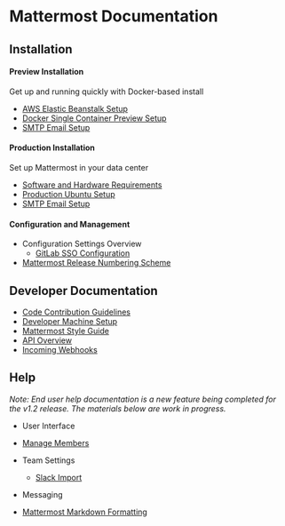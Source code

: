 # Mattermost Documentation 

## Installation 

#### Preview Installation
Get up and running quickly with Docker-based install

- [AWS Elastic Beanstalk Setup](install/Amazon-Elastic-Beanstalk.md)
- [Docker Single Container Preview Setup](install/Docker-Single-Container.md)
- [SMTP Email Setup](install/SMTP-Email-Setup.md)

#### Production Installation
Set up Mattermost in your data center 
- [Software and Hardware Requirements](install/Requirements.md)
- [Production Ubuntu Setup](install/Production-Ubuntu.md)
- [SMTP Email Setup](install/SMTP-Email-Setup.md)

#### Configuration and Management 
- Configuration Settings Overview 
  - [GitLab SSO Configuration](integrations/Single-Sign-On/Gitlab.md) 
- [Mattermost Release Numbering Scheme](install/Release-Numbering.md)

## Developer Documentation 

- [Code Contribution Guidelines](developer/Code-Contribution-Guidelines.md)
- [Developer Machine Setup](developer/Setup.md)
- [Mattermost Style Guide](developer/Style-Guide.md)
- [API Overview](api/Overview.md)
 - [Incoming Webhooks](integrations/webhooks/Incoming-Webhooks.md) 

## Help

_Note: End user help documentation is a new feature being completed for the v1.2 release. The materials below are work in progress._

- User Interface
 - [Manage Members](help/Manage-Members.md)
 - Team Settings 
   - [Slack Import](help/Slack-Import.md)

- Messaging
 - [Mattermost Markdown Formatting](usage/Markdown.md)

